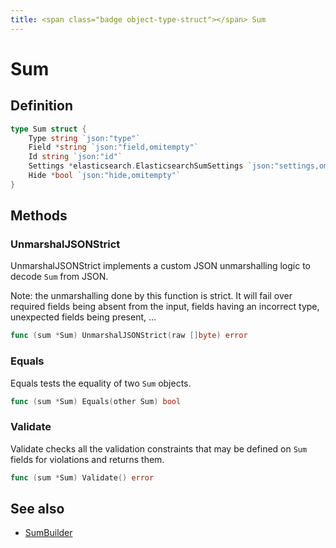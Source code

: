 ```yaml
---
title: <span class="badge object-type-struct"></span> Sum
---
```

# <span class="badge object-type-struct"></span> Sum

## Definition

```go
type Sum struct {
    Type string `json:"type"`
    Field *string `json:"field,omitempty"`
    Id string `json:"id"`
    Settings *elasticsearch.ElasticsearchSumSettings `json:"settings,omitempty"`
    Hide *bool `json:"hide,omitempty"`
}
```
## Methods

### <span class="badge object-method"></span> UnmarshalJSONStrict

UnmarshalJSONStrict implements a custom JSON unmarshalling logic to decode `Sum` from JSON.

Note: the unmarshalling done by this function is strict. It will fail over required fields being absent from the input, fields having an incorrect type, unexpected fields being present, …

```go
func (sum *Sum) UnmarshalJSONStrict(raw []byte) error
```

### <span class="badge object-method"></span> Equals

Equals tests the equality of two `Sum` objects.

```go
func (sum *Sum) Equals(other Sum) bool
```

### <span class="badge object-method"></span> Validate

Validate checks all the validation constraints that may be defined on `Sum` fields for violations and returns them.

```go
func (sum *Sum) Validate() error
```

## See also

 * <span class="badge builder"></span> [SumBuilder](./builder-SumBuilder.md)
